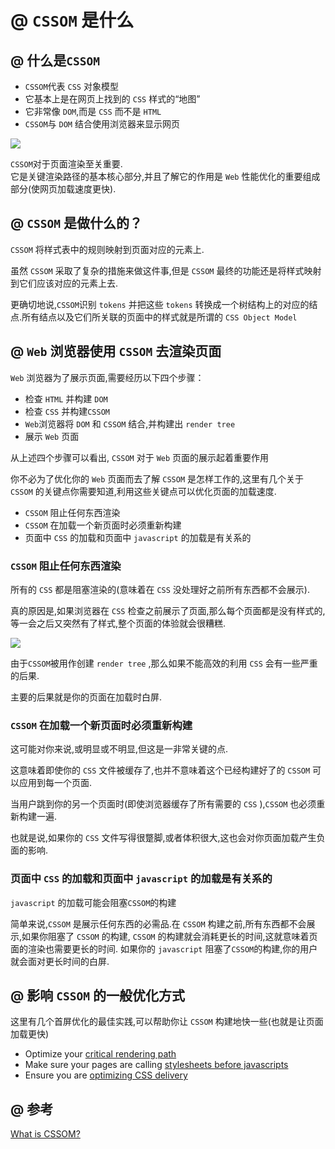 # @ `CSSOM` 是什么

## @ 什么是`CSSOM`

- `CSSOM`代表 `CSS` 对象模型
- 它基本上是在网页上找到的 `CSS` 样式的“地图”
- 它非常像 `DOM`,而是 `CSS` 而不是 `HTML`
- `CSSOM`与 `DOM` 结合使用浏览器来显示网页

![](https://varvy.com/performance/images/cssom-defined.png)

`CSSOM`对于页面渲染至关重要.   
它是关键渲染路径的基本核心部分,并且了解它的作用是 `Web` 性能优化的重要组成部分(使网页加载速度更快).

## @ `CSSOM` 是做什么的？

`CSSOM` 将样式表中的规则映射到页面对应的元素上.

虽然 `CSSOM` 采取了复杂的措施来做这件事,但是 `CSSOM` 最终的功能还是将样式映射到它们应该对应的元素上去.

更确切地说,`CSSOM`识别 `tokens` 并把这些 `tokens` 转换成一个树结构上的对应的结点.所有结点以及它们所关联的页面中的样式就是所谓的 `CSS Object Model`

## @ `Web` 浏览器使用 `CSSOM` 去渲染页面

`Web` 浏览器为了展示页面,需要经历以下四个步骤：

- 检查 `HTML` 并构建 `DOM`
- 检查 `CSS` 并构建`CSSOM`
- `Web`浏览器将 `DOM` 和 `CSSOM` 结合,并构建出 `render tree`
- 展示 `Web` 页面

从上述四个步骤可以看出, `CSSOM` 对于 `Web` 页面的展示起着重要作用

你不必为了优化你的 `Web` 页面而去了解 `CSSOM` 是怎样工作的,这里有几个关于 `CSSOM` 的关键点你需要知道,利用这些关键点可以优化页面的加载速度.

- `CSSOM` 阻止任何东西渲染
- `CSSOM` 在加载一个新页面时必须重新构建
- 页面中 `CSS` 的加载和页面中 `javascript` 的加载是有关系的

### `CSSOM` 阻止任何东西渲染

所有的 `CSS` 都是阻塞渲染的(意味着在 `CSS` 没处理好之前所有东西都不会展示).

真的原因是,如果浏览器在 `CSS` 检查之前展示了页面,那么每个页面都是没有样式的,等一会之后又突然有了样式,整个页面的体验就会很糟糕.

![](https://user-gold-cdn.xitu.io/2017/2/17/50e49e197b06c7567cd641e0db5c013c?imageView2/0/w/1280/h/960/ignore-error/1)

由于`CSSOM`被用作创建 `render tree` ,那么如果不能高效的利用 `CSS` 会有一些严重的后果.

主要的后果就是你的页面在加载时白屏.

### `CSSOM` 在加载一个新页面时必须重新构建

这可能对你来说,或明显或不明显,但这是一非常关键的点.

这意味着即使你的 `CSS` 文件被缓存了,也并不意味着这个已经构建好了的 `CSSOM` 可以应用到每一个页面.

当用户跳到你的另一个页面时(即使浏览器缓存了所有需要的 `CSS` ),`CSSOM` 也必须重新构建一遍.

也就是说,如果你的 `CSS` 文件写得很蹩脚,或者体积很大,这也会对你页面加载产生负面的影响.

### 页面中 `CSS` 的加载和页面中 `javascript` 的加载是有关系的

`javascript` 的加载可能会阻塞`CSSOM`的构建

简单来说,`CSSOM` 是展示任何东西的必需品.在 `CSSOM` 构建之前,所有东西都不会展示,如果你阻塞了 `CSSOM` 的构建, `CSSOM` 的构建就会消耗更长的时间,这就意味着页面的渲染也需要更长的时间.
如果你的 `javascript` 阻塞了`CSSOM`的构建,你的用户就会面对更长时间的白屏.

## @ 影响 `CSSOM` 的一般优化方式

这里有几个首屏优化的最佳实践,可以帮助你让 `CSSOM` 构建地快一些(也就是让页面加载更快)

- Optimize your [critical rendering path](https://varvy.com/pagespeed/critical-render-path.html)
- Make sure your pages are calling [stylesheets before javascripts](https://varvy.com/pagespeed/style-script-order.html)
- Ensure you are [optimizing CSS delivery](https://varvy.com/pagespeed/optimize-css-delivery.html)

## @ 参考

[What is CSSOM?](https://varvy.com/performance/cssom.html)
